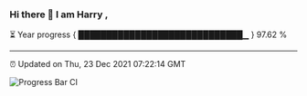 ### Hi there 👋 I am Harry , 

⏳ Year progress { █████████████████████████████▁ } 97.62 %

---

⏰ Updated on Thu, 23 Dec 2021 07:22:14 GMT

![Progress Bar CI](https://github.com/duykhang68/duykhang68/workflows/Progress%20Bar%20CI/badge.svg)
